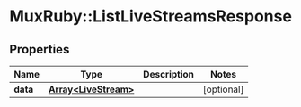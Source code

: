 # MuxRuby::ListLiveStreamsResponse

## Properties
Name | Type | Description | Notes
------------ | ------------- | ------------- | -------------
**data** | [**Array&lt;LiveStream&gt;**](LiveStream.md) |  | [optional] 


